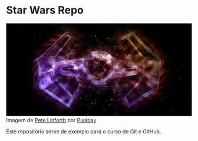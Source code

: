 # Star Wars Repo

![TIE Fighter](tiefighter.jpg "TIE Fighter")  
Imagem de [Pete Linforth](https://pixabay.com/pt/users/TheDigitalArtist-202249/?utm_source=link-attribution&amp;utm_medium=referral&amp;utm_campaign=image&amp;utm_content=2897280) por [Pixabay](https://pixabay.com/pt/?utm_source=link-attribution&amp;utm_medium=referral&amp;utm_campaign=image&amp;utm_content=2897280")


Este repositório serve de exemplo para o curso de Git e GitHub.
 
